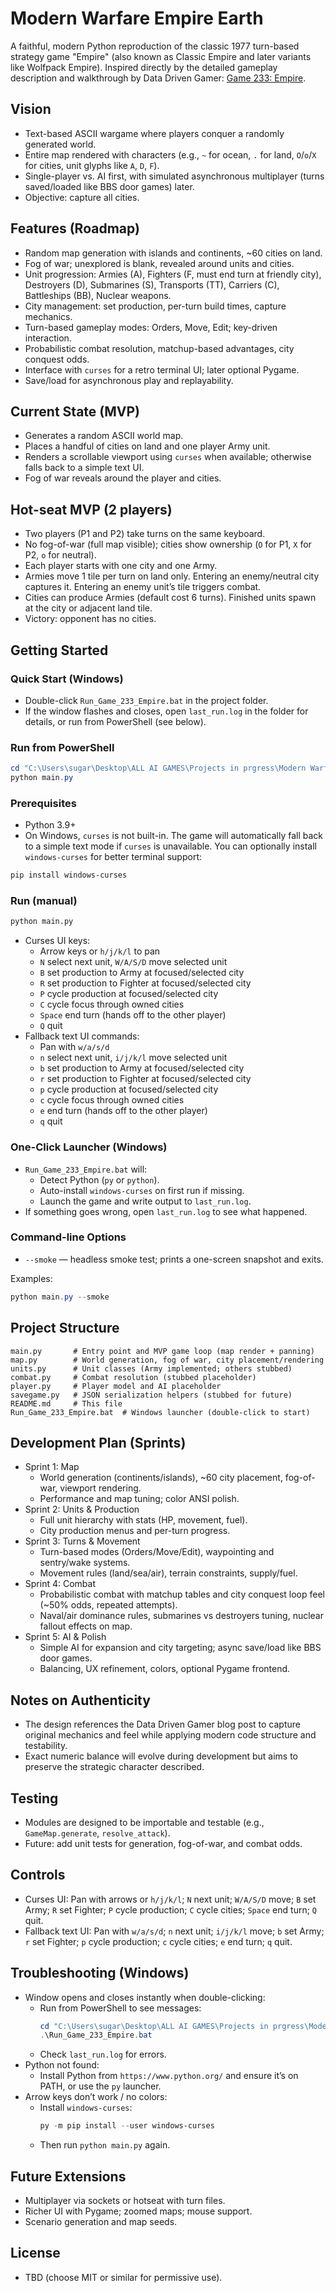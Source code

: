 # Modern Warfare Empire Earth

A faithful, modern Python reproduction of the classic 1977 turn-based strategy game "Empire" (also known as Classic Empire and later variants like Wolfpack Empire). Inspired directly by the detailed gameplay description and walkthrough by Data Driven Gamer: [Game 233: Empire](https://datadrivengamer.blogspot.com/2021/01/game-233-empire.html).

## Vision
- Text-based ASCII wargame where players conquer a randomly generated world.
- Entire map rendered with characters (e.g., `~` for ocean, `.` for land, `O`/`o`/`X` for cities, unit glyphs like `A`, `D`, `F`).
- Single-player vs. AI first, with simulated asynchronous multiplayer (turns saved/loaded like BBS door games) later.
- Objective: capture all cities.

## Features (Roadmap)
- Random map generation with islands and continents, ~60 cities on land.
- Fog of war; unexplored is blank, revealed around units and cities.
- Unit progression: Armies (A), Fighters (F, must end turn at friendly city), Destroyers (D), Submarines (S), Transports (TT), Carriers (C), Battleships (BB), Nuclear weapons.
- City management: set production, per-turn build times, capture mechanics.
- Turn-based gameplay modes: Orders, Move, Edit; key-driven interaction.
- Probabilistic combat resolution, matchup-based advantages, city conquest odds.
- Interface with `curses` for a retro terminal UI; later optional Pygame.
- Save/load for asynchronous play and replayability.

## Current State (MVP)
- Generates a random ASCII world map.
- Places a handful of cities on land and one player Army unit.
- Renders a scrollable viewport using `curses` when available; otherwise falls back to a simple text UI.
- Fog of war reveals around the player and cities.

## Hot-seat MVP (2 players)
- Two players (P1 and P2) take turns on the same keyboard.
- No fog-of-war (full map visible); cities show ownership (`O` for P1, `X` for P2, `o` for neutral).
- Each player starts with one city and one Army.
- Armies move 1 tile per turn on land only. Entering an enemy/neutral city captures it. Entering an enemy unit’s tile triggers combat.
- Cities can produce Armies (default cost 6 turns). Finished units spawn at the city or adjacent land tile.
- Victory: opponent has no cities.

## Getting Started
### Quick Start (Windows)
- Double-click `Run_Game_233_Empire.bat` in the project folder.
- If the window flashes and closes, open `last_run.log` in the folder for details, or run from PowerShell (see below).

### Run from PowerShell
```powershell
cd "C:\Users\sugar\Desktop\ALL AI GAMES\Projects in prgress\Modern Warfare Empire Earth"
python main.py
```

### Prerequisites
- Python 3.9+
- On Windows, `curses` is not built-in. The game will automatically fall back to a simple text mode if `curses` is unavailable. You can optionally install `windows-curses` for better terminal support:

```bash
pip install windows-curses
```

### Run (manual)
```bash
python main.py
```
- Curses UI keys:
  - Arrow keys or `h/j/k/l` to pan
  - `N` select next unit, `W/A/S/D` move selected unit
  - `B` set production to Army at focused/selected city
  - `R` set production to Fighter at focused/selected city
  - `P` cycle production at focused/selected city
  - `C` cycle focus through owned cities
  - `Space` end turn (hands off to the other player)
  - `Q` quit
- Fallback text UI commands:
  - Pan with `w/a/s/d`
  - `n` select next unit, `i/j/k/l` move selected unit
  - `b` set production to Army at focused/selected city
  - `r` set production to Fighter at focused/selected city
  - `p` cycle production at focused/selected city
  - `c` cycle focus through owned cities
  - `e` end turn (hands off to the other player)
  - `q` quit

### One-Click Launcher (Windows)
- `Run_Game_233_Empire.bat` will:
  - Detect Python (`py` or `python`).
  - Auto-install `windows-curses` on first run if missing.
  - Launch the game and write output to `last_run.log`.
- If something goes wrong, open `last_run.log` to see what happened.

### Command-line Options
- `--smoke` — headless smoke test; prints a one-screen snapshot and exits.

Examples:
```powershell
python main.py --smoke
```

## Project Structure
```
main.py       # Entry point and MVP game loop (map render + panning)
map.py        # World generation, fog of war, city placement/rendering
units.py      # Unit classes (Army implemented; others stubbed)
combat.py     # Combat resolution (stubbed placeholder)
player.py     # Player model and AI placeholder
savegame.py   # JSON serialization helpers (stubbed for future)
README.md     # This file
Run_Game_233_Empire.bat  # Windows launcher (double-click to start)
```

## Development Plan (Sprints)
- Sprint 1: Map
  - World generation (continents/islands), ~60 city placement, fog-of-war, viewport rendering.
  - Performance and map tuning; color ANSI polish.
- Sprint 2: Units & Production
  - Full unit hierarchy with stats (HP, movement, fuel).
  - City production menus and per-turn progress.
- Sprint 3: Turns & Movement
  - Turn-based modes (Orders/Move/Edit), waypointing and sentry/wake systems.
  - Movement rules (land/sea/air), terrain constraints, supply/fuel.
- Sprint 4: Combat
  - Probabilistic combat with matchup tables and city conquest loop feel (~50% odds, repeated attempts).
  - Naval/air dominance rules, submarines vs destroyers tuning, nuclear fallout effects on map.
- Sprint 5: AI & Polish
  - Simple AI for expansion and city targeting; async save/load like BBS door games.
  - Balancing, UX refinement, colors, optional Pygame frontend.

## Notes on Authenticity
- The design references the Data Driven Gamer blog post to capture original mechanics and feel while applying modern code structure and testability.
- Exact numeric balance will evolve during development but aims to preserve the strategic character described.

## Testing
- Modules are designed to be importable and testable (e.g., `GameMap.generate`, `resolve_attack`).
- Future: add unit tests for generation, fog-of-war, and combat odds.

## Controls
- Curses UI: Pan with arrows or `h/j/k/l`; `N` next unit; `W/A/S/D` move; `B` set Army; `R` set Fighter; `P` cycle production; `C` cycle cities; `Space` end turn; `Q` quit.
- Fallback text UI: Pan with `w/a/s/d`; `n` next unit; `i/j/k/l` move; `b` set Army; `r` set Fighter; `p` cycle production; `c` cycle cities; `e` end turn; `q` quit.

## Troubleshooting (Windows)
- Window opens and closes instantly when double-clicking:
  - Run from PowerShell to see messages:
    ```powershell
    cd "C:\Users\sugar\Desktop\ALL AI GAMES\Projects in prgress\Modern Warfare Empire Earth"
    .\Run_Game_233_Empire.bat
    ```
  - Check `last_run.log` for errors.
- Python not found:
  - Install Python from `https://www.python.org/` and ensure it’s on PATH, or use the `py` launcher.
- Arrow keys don’t work / no colors:
  - Install `windows-curses`:
    ```powershell
    py -m pip install --user windows-curses
    ```
  - Then run `python main.py` again.

## Future Extensions
- Multiplayer via sockets or hotseat with turn files.
- Richer UI with Pygame; zoomed maps; mouse support.
- Scenario generation and map seeds.

## License
- TBD (choose MIT or similar for permissive use).
